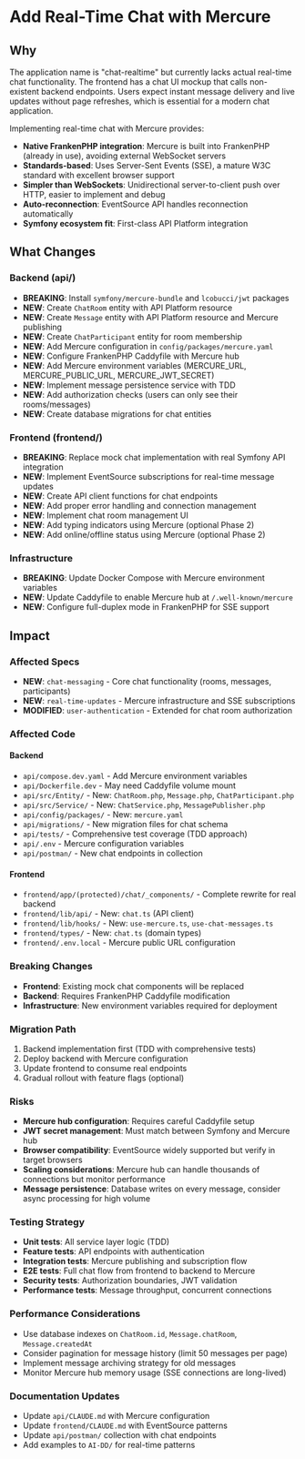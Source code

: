 # Add Real-Time Chat with Mercure

## Why

The application name is "chat-realtime" but currently lacks actual real-time chat functionality. The frontend has a chat UI mockup that calls non-existent backend endpoints. Users expect instant message delivery and live updates without page refreshes, which is essential for a modern chat application.

Implementing real-time chat with Mercure provides:
- **Native FrankenPHP integration**: Mercure is built into FrankenPHP (already in use), avoiding external WebSocket servers
- **Standards-based**: Uses Server-Sent Events (SSE), a mature W3C standard with excellent browser support
- **Simpler than WebSockets**: Unidirectional server-to-client push over HTTP, easier to implement and debug
- **Auto-reconnection**: EventSource API handles reconnection automatically
- **Symfony ecosystem fit**: First-class API Platform integration

## What Changes

### Backend (api/)
- **BREAKING**: Install `symfony/mercure-bundle` and `lcobucci/jwt` packages
- **NEW**: Create `ChatRoom` entity with API Platform resource
- **NEW**: Create `Message` entity with API Platform resource and Mercure publishing
- **NEW**: Create `ChatParticipant` entity for room membership
- **NEW**: Add Mercure configuration in `config/packages/mercure.yaml`
- **NEW**: Configure FrankenPHP Caddyfile with Mercure hub
- **NEW**: Add Mercure environment variables (MERCURE_URL, MERCURE_PUBLIC_URL, MERCURE_JWT_SECRET)
- **NEW**: Implement message persistence service with TDD
- **NEW**: Add authorization checks (users can only see their rooms/messages)
- **NEW**: Create database migrations for chat entities

### Frontend (frontend/)
- **BREAKING**: Replace mock chat implementation with real Symfony API integration
- **NEW**: Implement EventSource subscriptions for real-time message updates
- **NEW**: Create API client functions for chat endpoints
- **NEW**: Add proper error handling and connection management
- **NEW**: Implement chat room management UI
- **NEW**: Add typing indicators using Mercure (optional Phase 2)
- **NEW**: Add online/offline status using Mercure (optional Phase 2)

### Infrastructure
- **BREAKING**: Update Docker Compose with Mercure environment variables
- **NEW**: Update Caddyfile to enable Mercure hub at `/.well-known/mercure`
- **NEW**: Configure full-duplex mode in FrankenPHP for SSE support

## Impact

### Affected Specs
- **NEW**: `chat-messaging` - Core chat functionality (rooms, messages, participants)
- **NEW**: `real-time-updates` - Mercure infrastructure and SSE subscriptions
- **MODIFIED**: `user-authentication` - Extended for chat room authorization

### Affected Code

#### Backend
- `api/compose.dev.yaml` - Add Mercure environment variables
- `api/Dockerfile.dev` - May need Caddyfile volume mount
- `api/src/Entity/` - New: `ChatRoom.php`, `Message.php`, `ChatParticipant.php`
- `api/src/Service/` - New: `ChatService.php`, `MessagePublisher.php`
- `api/config/packages/` - New: `mercure.yaml`
- `api/migrations/` - New migration files for chat schema
- `api/tests/` - Comprehensive test coverage (TDD approach)
- `api/.env` - Mercure configuration variables
- `api/postman/` - New chat endpoints in collection

#### Frontend
- `frontend/app/(protected)/chat/_components/` - Complete rewrite for real backend
- `frontend/lib/api/` - New: `chat.ts` (API client)
- `frontend/lib/hooks/` - New: `use-mercure.ts`, `use-chat-messages.ts`
- `frontend/types/` - New: `chat.ts` (domain types)
- `frontend/.env.local` - Mercure public URL configuration

### Breaking Changes
- **Frontend**: Existing mock chat components will be replaced
- **Backend**: Requires FrankenPHP Caddyfile modification
- **Infrastructure**: New environment variables required for deployment

### Migration Path
1. Backend implementation first (TDD with comprehensive tests)
2. Deploy backend with Mercure configuration
3. Update frontend to consume real endpoints
4. Gradual rollout with feature flags (optional)

### Risks
- **Mercure hub configuration**: Requires careful Caddyfile setup
- **JWT secret management**: Must match between Symfony and Mercure hub
- **Browser compatibility**: EventSource widely supported but verify in target browsers
- **Scaling considerations**: Mercure hub can handle thousands of connections but monitor performance
- **Message persistence**: Database writes on every message, consider async processing for high volume

### Testing Strategy
- **Unit tests**: All service layer logic (TDD)
- **Feature tests**: API endpoints with authentication
- **Integration tests**: Mercure publishing and subscription flow
- **E2E tests**: Full chat flow from frontend to backend to Mercure
- **Security tests**: Authorization boundaries, JWT validation
- **Performance tests**: Message throughput, concurrent connections

### Performance Considerations
- Use database indexes on `ChatRoom.id`, `Message.chatRoom`, `Message.createdAt`
- Consider pagination for message history (limit 50 messages per page)
- Implement message archiving strategy for old messages
- Monitor Mercure hub memory usage (SSE connections are long-lived)

### Documentation Updates
- Update `api/CLAUDE.md` with Mercure configuration
- Update `frontend/CLAUDE.md` with EventSource patterns
- Update `api/postman/` collection with chat endpoints
- Add examples to `AI-DD/` for real-time patterns
